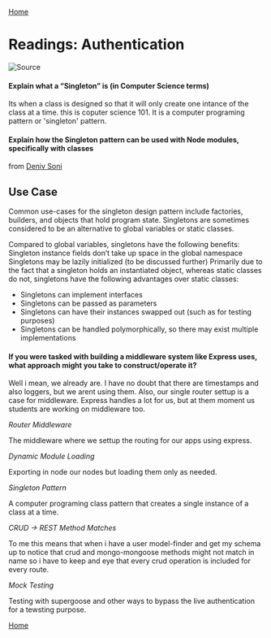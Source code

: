 [Home](https://401repo.github.io/401RN/README)

# Readings: Authentication

![Source](http://2.bp.blogspot.com/-LBXskegCq4Q/VUXLoqOa2oI/AAAAAAAAA0A/mbpHSJ5FYoc/s1600/30c9327396dc26dce9a39040b0cb7f0c-1-1.jpg)

#### Explain what a “Singleton” is (in Computer Science terms)

Its when a class is designed so that it will only create one intance of the class at a time. this is coputer science 101. It is a computer programing pattern or 'singleton' pattern.

#### Explain how the Singleton pattern can be used with Node modules, specifically with classes

from [Deniv Soni](https://medium.com/better-programming/what-is-a-singleton-2dc38ca08e92)

## Use Case

Common use-cases for the singleton design pattern include factories, builders, and objects that hold program state.
Singletons are sometimes considered to be an alternative to global variables or static classes.

Compared to global variables, singletons have the following benefits:
Singleton instance fields don’t take up space in the global namespace
Singletons may be lazily initialized (to be discussed further)
Primarily due to the fact that a singleton holds an instantiated object, whereas static classes do not, singletons have the following advantages over static classes:
- Singletons can implement interfaces
- Singletons can be passed as parameters
- Singletons can have their instances swapped out (such as for testing purposes)
- Singletons can be handled polymorphically, so there may exist multiple implementations

#### If you were tasked with building a middleware system like Express uses, what approach might you take to construct/operate it?

Well i mean, we already are. I have no doubt that there are timestamps and also loggers, but we arent using them. Also, our single router settup is a case for middleware. Express handles a lot for us, but at them moment us students are working on middleware too.

*Router Middleware*

The middleware where we settup the routing for our apps using express.

*Dynamic Module Loading*

Exporting in node our nodes but loading them only as needed.  

*Singleton Pattern*

A computer programing class pattern that creates a single instance of a class at a time.

*CRUD -> REST Method Matches*

To me this means that when i have a user model-finder and get my schema up to notice that crud and mongo-mongoose methods might not match in name so i have to keep and eye that every crud operation is included for every route.

*Mock Testing*

Testing with supergoose and other ways to bypass the live authentication for a tewsting purpose.

[Home](https://401repo.github.io/401RN/README)